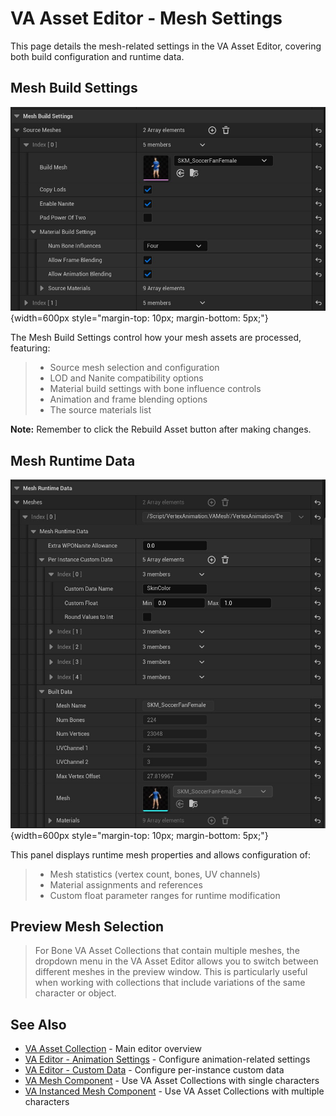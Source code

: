 # VA Asset Editor - Mesh Settings

This page details the mesh-related settings in the VA Asset Editor, covering both build configuration and runtime data.

## Mesh Build Settings
![Mesh Build Settings](assets/vacollect_mesh_build.jpg){width=600px style="margin-top: 10px; margin-bottom: 5px;"}

The Mesh Build Settings control how your mesh assets are processed, featuring:

> - Source mesh selection and configuration
> - LOD and Nanite compatibility options
> - Material build settings with bone influence controls
> - Animation and frame blending options
> - The source materials list

**Note:** Remember to click the Rebuild Asset button after making changes.

## Mesh Runtime Data
![Mesh Runtime Data](assets/vacollect_mesh_runtime.jpg){width=600px style="margin-top: 10px; margin-bottom: 5px;"}

This panel displays runtime mesh properties and allows configuration of:

> - Mesh statistics (vertex count, bones, UV channels)
> - Material assignments and references
> - Custom float parameter ranges for runtime modification

## Preview Mesh Selection

> For Bone VA Asset Collections that contain multiple meshes, the dropdown menu in the VA Asset Editor allows you to switch between different meshes in the preview window. This is particularly useful when working with collections that include variations of the same character or object.

## See Also

- [VA Asset Collection](va-asset-collection.md) - Main editor overview
- [VA Editor - Animation Settings](va-asset-editor-animation.md) - Configure animation-related settings
- [VA Editor - Custom Data](va-asset-editor-custom-data.md) - Configure per-instance custom data
- [VA Mesh Component](vertex-anim-mesh-component.md) - Use VA Asset Collections with single characters
- [VA Instanced Mesh Component](vertex-anim-instanced-mesh-component.md) - Use VA Asset Collections with multiple characters
